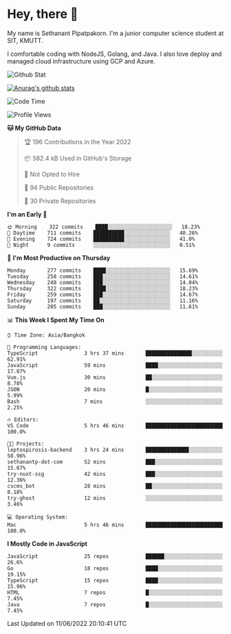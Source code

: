 # Hey, there 🙌
My name is Sethanant Pipatpakorn. I'm a junior computer science student at SIT, KMUTT.

I comfortable coding with NodeJS, Golang, and Java. I also love deploy and managed cloud infrastructure using GCP and Azure.

![Github Stat](https://github-profile-summary-cards.vercel.app/api/cards/profile-details?username=thetkpark&theme=dracula)

[![Anurag's github stats](https://github-readme-stats.vercel.app/api?username=thetkpark&count_private=true&show_icons=true&theme=tokyonight)](https://github.com/anuraghazra/github-readme-stats)

<!--START_SECTION:waka-->
![Code Time](http://img.shields.io/badge/Code%20Time-0%20secs-blue)

![Profile Views](http://img.shields.io/badge/Profile%20Views-14-blue)

**🐱 My GitHub Data** 

> 🏆 196 Contributions in the Year 2022
 > 
> 📦 582.4 kB Used in GitHub's Storage 
 > 
> 🚫 Not Opted to Hire
 > 
> 📜 94 Public Repositories 
 > 
> 🔑 30 Private Repositories  
 > 
**I'm an Early 🐤** 

```text
🌞 Morning    322 commits    ████░░░░░░░░░░░░░░░░░░░░░   18.23% 
🌆 Daytime    711 commits    ██████████░░░░░░░░░░░░░░░   40.26% 
🌃 Evening    724 commits    ██████████░░░░░░░░░░░░░░░   41.0% 
🌙 Night      9 commits      ░░░░░░░░░░░░░░░░░░░░░░░░░   0.51%

```
📅 **I'm Most Productive on Thursday** 

```text
Monday       277 commits    ████░░░░░░░░░░░░░░░░░░░░░   15.69% 
Tuesday      258 commits    ███░░░░░░░░░░░░░░░░░░░░░░   14.61% 
Wednesday    248 commits    ███░░░░░░░░░░░░░░░░░░░░░░   14.04% 
Thursday     322 commits    ████░░░░░░░░░░░░░░░░░░░░░   18.23% 
Friday       259 commits    ███░░░░░░░░░░░░░░░░░░░░░░   14.67% 
Saturday     197 commits    ██░░░░░░░░░░░░░░░░░░░░░░░   11.16% 
Sunday       205 commits    ███░░░░░░░░░░░░░░░░░░░░░░   11.61%

```


📊 **This Week I Spent My Time On** 

```text
⌚︎ Time Zone: Asia/Bangkok

💬 Programming Languages: 
TypeScript               3 hrs 37 mins       ███████████████░░░░░░░░░░   62.91% 
JavaScript               59 mins             ████░░░░░░░░░░░░░░░░░░░░░   17.07% 
Vue.js                   30 mins             ██░░░░░░░░░░░░░░░░░░░░░░░   8.78% 
JSON                     20 mins             █░░░░░░░░░░░░░░░░░░░░░░░░   5.99% 
Bash                     7 mins              ░░░░░░░░░░░░░░░░░░░░░░░░░   2.25%

🔥 Editors: 
VS Code                  5 hrs 46 mins       █████████████████████████   100.0%

🐱‍💻 Projects: 
leptospirosis-backend    3 hrs 24 mins       ██████████████░░░░░░░░░░░   58.96% 
sethanantp-dot-com       52 mins             ███░░░░░░░░░░░░░░░░░░░░░░   15.07% 
try-nuxt-ssg             42 mins             ███░░░░░░░░░░░░░░░░░░░░░░   12.36% 
cscms_bot                28 mins             ██░░░░░░░░░░░░░░░░░░░░░░░   8.18% 
try-ghost                12 mins             ░░░░░░░░░░░░░░░░░░░░░░░░░   3.46%

💻 Operating System: 
Mac                      5 hrs 46 mins       █████████████████████████   100.0%

```

**I Mostly Code in JavaScript** 

```text
JavaScript               25 repos            ██████░░░░░░░░░░░░░░░░░░░   26.6% 
Go                       18 repos            ████░░░░░░░░░░░░░░░░░░░░░   19.15% 
TypeScript               15 repos            ████░░░░░░░░░░░░░░░░░░░░░   15.96% 
HTML                     7 repos             █░░░░░░░░░░░░░░░░░░░░░░░░   7.45% 
Java                     7 repos             █░░░░░░░░░░░░░░░░░░░░░░░░   7.45%

```



 Last Updated on 11/06/2022 20:10:41 UTC
<!--END_SECTION:waka-->
